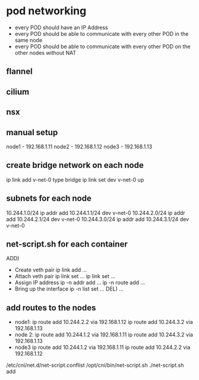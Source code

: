 # pod networking

- every POD should have an IP Address
- every POD should be able to communicate with every other POD in the same node
- every POD should be able to communicate with every other POD on the other nodes without NAT

## flannel
## cilium
## nsx

## manual setup
node1 - 192.168.1.11
node2 - 192.168.1.12
node3 - 192.168.1.13

## create bridge network on each node
ip link add v-net-0 type bridge
ip link set dev v-net-0 up

## subnets for each node
10.244.1.0/24
ip addr add 10.244.1.1/24 dev v-net-0
10.244.2.0/24
ip addr add 10.244.2.1/24 dev v-net-0
10.244.3.0/24
ip addr add 10.244.3.1/24 dev v-net-0

## net-script.sh for each container
ADD)
- Create veth pair
ip link add ...
- Attach veth pair
ip link set ...
ip link set ...
- Assign IP address
ip -n <namespace> addr add ...
ip -n <namespace> route add ...
- Bring up the interface
ip -n <namesapce> list set ...
DEL)
...

## add routes to the nodes
- node1:
ip route add 10.244.2.2 via 192.168.1.12
ip route add 10.244.3.2 via 192.168.1.13
- node 2:
ip route add 10.244.1.2 via 192.168.1.11
ip route add 10.244.3.2 via 192.168.1.13
- node3
ip route add 10.244.1.2 via 192.168.1.11
ip route add 10.244.2.2 via 192.168.1.12


/etc/cni/net.d/net-script.conflist
/opt/cni/bin/net-script.sh
./net-script.sh add <container> <namespace>


